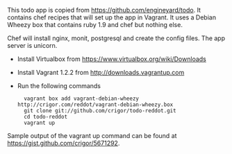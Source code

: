 This todo app is copied from https://github.com/engineyard/todo. It contains chef recipes that will set up the app in Vagrant. It uses a Debian Wheezy box that contains ruby 1.9 and chef but nothing else.

Chef will install nginx, monit, postgresql and create the config files. The app server is unicorn.

- Install Virtualbox from https://www.virtualbox.org/wiki/Downloads
- Install Vagrant 1.2.2 from http://downloads.vagrantup.com
- Run the following commands

        vagrant box add vagrant-debian-wheezy http://crigor.com/reddot/vagrant-debian-wheezy.box
        git clone git://github.com/crigor/todo-reddot.git
        cd todo-reddot
        vagrant up

Sample output of the vagrant up command can be found at https://gist.github.com/crigor/5671292.
